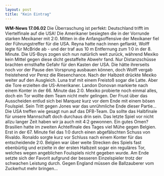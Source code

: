 ```yaml
---
layout: post
title: "Kein Eintrag"
---
```


**WM-News 17.06.02** Die Überraschung ist perfekt: Deutschland trifft im Viertelfinale auf die USA! Die Amerikaner besiegten die in der Vorrunde starken Mexikaner mit 2:0. Mitten in die Anfangsoffensive der Mexikaner fiel der Führungstreffer für die USA. Reyna hatte nach innen geflankt, Wolff legte für McBride ab - und der traf aus 10 m Entfernung zum 1:0 in der 8. Minute. Die US-Boys zogen sich nun natürlich weit zurück, während Mexiko kein Mittel gegen diese dicht gestaffelte Abwehr fand. Nur Distanzschüsse brachten ernsthafte Gefahr für den Kasten der USA. Die hätte ihrerseits noch vor der Pause den Vorsprung ausbauen können, doch Wolff vergab freistehend vor Perez die Riesenchance. Nach der Halbzeit drückte Mexiko weiter auf den Ausgleich. Luna traf mit einem Freistoß sogar die Latte. Aber die Tore erzielten die US-Amerikaner. Landon Donovan markierte nach einem Konter in der 66. Minute das 2:0. Mexiko probierte noch einmal alles, doch ein Tor wollte dem Team nicht mehr gelingen. Der Frust über das Ausscheiden entlud sich bei Marquez kurz vor dem Ende mit einem bösen Foulspiel. Sein Tritt gegen Jones war das unrühmliche Ende dieser Partie... Die USA treffen wie gesagt nun auf das DFB-Team. Da sollte das Halbfinale für unsere Mannschaft doch durchaus drin sein. Das letzte Spiel vor nicht allzu langer Zeit haben wir ja auch mit 4:2 gewonnen. Ein gutes Omen? Brasilien hatte im zweiten Achtelfinale des Tages viel Mühe gegen Belgien. Erst in der 67. Minute fiel das 1:0 durch einen abgefälschten Schuss von Rivaldo. Ronaldo sorgte kurz vor Schluss nach einem Konter für das entscheidende 2:0. Belgien war über weite Strecken des Spiels fast ebenbürtig und erzielte in der ersten Halbzeit sogar ein reguläres Tor, welches wegen angeblichen Foulspiels nicht gegeben wurde. Am Ende setzte sich der Favorit aufgrund der besseren Einzelspieler trotz der schwachen Leistung durch. Gegen England müssen die Ballzauberer vom Zuckerhut mehr bringen...
